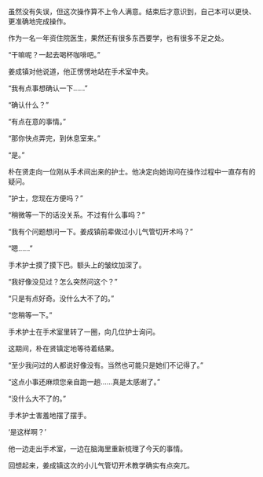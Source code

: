 虽然没有失误，但这次操作算不上令人满意。结束后才意识到，自己本可以更快、更准确地完成操作。

作为一名一年资住院医生，果然还有很多东西要学，也有很多不足之处。

“干嘛呢？一起去喝杯咖啡吧。”

姜成镇对他说道，他正愣愣地站在手术室中央。

“我有点事想确认一下……”

“确认什么？”

“有点在意的事情。”

“那你快点弄完，到休息室来。”

“是。”

朴在贤走向一位刚从手术间出来的护士。他决定向她询问在操作过程中一直存有的疑问。

“护士，您现在方便吗？”

“稍微等一下的话没关系。不过有什么事吗？”

“我有个问题想问一下。姜成镇前辈做过小儿气管切开术吗？”

“嗯……”

手术护士摸了摸下巴。额头上的皱纹加深了。

“我好像没见过？怎么突然问这个？”

“只是有点好奇。没什么大不了的。”

“您稍等一下。”

手术护士在手术室里转了一圈，向几位护士询问。

这期间，朴在贤镇定地等待着结果。

“至少我问过的人都说好像没有。当然也可能只是她们不记得了。”

“这点小事还麻烦您亲自跑一趟……真是太感谢了。”

“没什么大不了的。”

手术护士害羞地摆了摆手。

‘是这样啊？’

他一边走出手术室，一边在脑海里重新梳理了今天的事情。

回想起来，姜成镇这次的小儿气管切开术教学确实有点突兀。